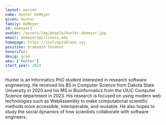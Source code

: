 ```yaml
---
layout: person
name: Hunter DeMeyer
given: Hunter
family: DeMeyer
id: demeyer3
avatar: /assets/img/people/hunter-demeyer.jpg
email: demeyer3@illinois.edu
homepage: https://isolveproblems.xyz
position: Graduate Student
honorific:
desig: grad
aka: ['Hunter']
start_year: 2024
---
```

Hunter is an Informatics PhD student interested in research software engineering. He received his BS in Computer Science from Dakota State University in 2020 and his MS in Bioinformatics from the UIUC Computer Science department in 2023. His research is focused on using modern web technologies such as WebAssembly to make computational scientific methods more accessible, interoperable, and reusable. He also hopes to study the social dynamics of how scientists collaborate with software engineers.
